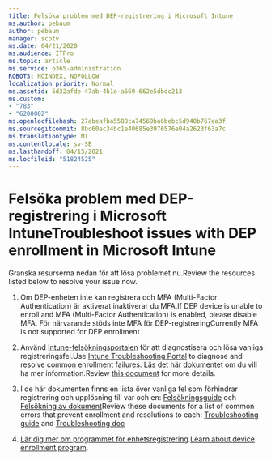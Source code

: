 ```yaml
---
title: Felsöka problem med DEP-registrering i Microsoft Intune
ms.author: pebaum
author: pebaum
manager: scotv
ms.date: 04/21/2020
ms.audience: ITPro
ms.topic: article
ms.service: o365-administration
ROBOTS: NOINDEX, NOFOLLOW
localization_priority: Normal
ms.assetid: 5d32afde-47ab-4b1e-a669-662e5dbdc213
ms.custom:
- "783"
- "6200002"
ms.openlocfilehash: 27abeafba5588ca74569ba6bebc5d940b767ea3f
ms.sourcegitcommit: 8bc60ec34bc1e40685e3976576e04a2623f63a7c
ms.translationtype: MT
ms.contentlocale: sv-SE
ms.lasthandoff: 04/15/2021
ms.locfileid: "51824525"
---
```

# <a name="troubleshoot-issues-with-dep-enrollment-in-microsoft-intune"></a><span data-ttu-id="de4fc-102">Felsöka problem med DEP-registrering i Microsoft Intune</span><span class="sxs-lookup"><span data-stu-id="de4fc-102">Troubleshoot issues with DEP enrollment in Microsoft Intune</span></span>

<span data-ttu-id="de4fc-103">Granska resurserna nedan för att lösa problemet nu.</span><span class="sxs-lookup"><span data-stu-id="de4fc-103">Review the resources listed below to resolve your issue now.</span></span>
  
1. <span data-ttu-id="de4fc-104">Om DEP-enheten inte kan registrera och MFA (Multi-Factor Authentication) är aktiverat inaktiverar du MFA.</span><span class="sxs-lookup"><span data-stu-id="de4fc-104">If DEP device is unable to enroll and MFA (Multi-Factor Authentication) is enabled, please disable MFA.</span></span> <span data-ttu-id="de4fc-105">För närvarande stöds inte MFA för DEP-registrering</span><span class="sxs-lookup"><span data-stu-id="de4fc-105">Currently MFA is not supported for DEP enrollment</span></span>

2. <span data-ttu-id="de4fc-106">Använd [Intune-felsökningsportalen](https://devicemanagement.microsoft.com/#blade/Microsoft_Intune_DeviceSettings/TroubleshootBlade) för att diagnostisera och lösa vanliga registreringsfel.</span><span class="sxs-lookup"><span data-stu-id="de4fc-106">Use [Intune Troubleshooting Portal](https://devicemanagement.microsoft.com/#blade/Microsoft_Intune_DeviceSettings/TroubleshootBlade) to diagnose and resolve common enrollment failures.</span></span> <span data-ttu-id="de4fc-107">Läs [det här dokumentet](https://docs.microsoft.com/intune/help-desk-operators) om du vill ha mer information.</span><span class="sxs-lookup"><span data-stu-id="de4fc-107">Review [this document](https://docs.microsoft.com/intune/help-desk-operators) for more details.</span></span>

3. <span data-ttu-id="de4fc-108">I de här dokumenten finns en lista över vanliga fel som förhindrar registrering och upplösning till var och en: [Felsökningsguide](https://support.microsoft.com/help/4039809/troubleshooting-ios-device-enrollment-in-intune) och [Felsökning av dokument](https://docs.microsoft.com/troubleshoot/mem/intune/troubleshoot-device-enrollment-in-intune)</span><span class="sxs-lookup"><span data-stu-id="de4fc-108">Review these documents for a list of common errors that prevent enrollment and resolutions to each: [Troubleshooting guide](https://support.microsoft.com/help/4039809/troubleshooting-ios-device-enrollment-in-intune) and [Troubleshooting doc](https://docs.microsoft.com/troubleshoot/mem/intune/troubleshoot-device-enrollment-in-intune)</span></span>

4. <span data-ttu-id="de4fc-109">[Lär dig mer om programmet för enhetsregistrering](https://docs.microsoft.com/intune/device-enrollment-program-enroll-ios).</span><span class="sxs-lookup"><span data-stu-id="de4fc-109">[Learn about device enrollment program](https://docs.microsoft.com/intune/device-enrollment-program-enroll-ios).</span></span>
